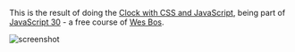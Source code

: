 This is the result of doing the [Clock with CSS and JavaScript](https://javascript30.com/account/access/584bb38699ec21353f30dee2/view/e36b397132), being part of [JavaScript 30](https://javascript30.com/) - a free course of [Wes Bos](https://twitter.com/wesbos).

![screenshot](https://cloud.githubusercontent.com/assets/3159548/21507063/8c44858e-cc75-11e6-80b7-8d862c571a3f.png)
